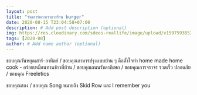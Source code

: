 ```yaml
---
layout: post
title: "วันเสาร์พวกเราแวะร้าน burger"
date: 2020-08-15 T23:04:58+07:00
description: # Add post description (optional)
img: https://res.cloudinary.com/sdees-reallife/image/upload/v1597593852/1597398523343.jpg # Add image post (optional)
tags: [2020-08]
author: # Add name author (optional)
---
```

ขอบคุณวันหยุดเสาร์-อาทิตย์ / ขอบคุณอาหารปรุงแบบบ้าน ๆ คือตั้งใจทำ home made home cook - อร่อยเหมือนทานข้าวที่บ้าน / ขอบคุณถนนรัชดาภิเษก / ขอบคุณการจราจร รวดเร็ว ปลอดภัย / ขอบคุณ Freeletics

<i class="fa fa-child" style="color:plum"></i>

ขอบคุณสอง / ขอบคุณ Song หมายถึง Skid Row และ I remember you
